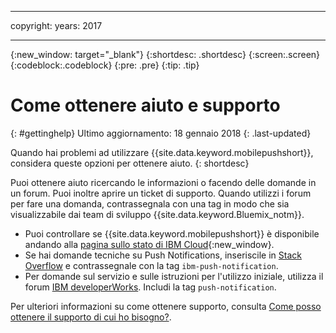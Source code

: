 ----

copyright:
 years: 2017

---

{:new_window: target="_blank"}
{:shortdesc: .shortdesc}
{:screen:.screen}
{:codeblock:.codeblock}
{:pre: .pre}
{:tip: .tip}

# Come ottenere aiuto e supporto 
{: #gettinghelp}
Ultimo aggiornamento: 18 gennaio 2018
{: .last-updated}

Quando hai problemi ad utilizzare {{site.data.keyword.mobilepushshort}}, considera queste opzioni per ottenere aiuto.
{: shortdesc}

Puoi ottenere aiuto ricercando le informazioni o facendo delle domande in un forum. Puoi inoltre aprire un ticket di supporto. Quando utilizzi i forum per fare una domanda, contrassegnala con una tag in modo che sia visualizzabile dai team di sviluppo {{site.data.keyword.Bluemix_notm}}. 

  * Puoi controllare se {{site.data.keyword.mobilepushshort}} è disponibile andando alla [pagina sullo stato di IBM Cloud](https://developer.ibm.com/bluemix/support/#status){:new_window}.
  * Se hai domande tecniche su Push Notifications, inseriscile in [Stack Overflow](https://stackoverflow.com/questions/tagged/ibm-mobile-services) e contrassegnale con la tag `ibm-push-notification`.
  * Per domande sul servizio e sulle istruzioni per l'utilizzo iniziale, utilizza il forum [IBM developerWorks](  https://developer.ibm.com/answers/topics/bluemix-mobile-services/). Includi la tag `push-notification`.

Per ulteriori informazioni su come ottenere supporto, consulta [Come posso ottenere il supporto di cui ho bisogno?](/docs/get-support/howtogetsupport.html#getting-customer-support). 
